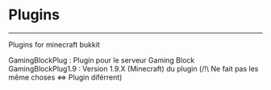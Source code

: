 # Plugins

---------------------------------------------

Plugins for minecraft bukkit

GamingBlockPlug : Plugin pour le serveur Gaming Block
GamingBlockPlug1.9 : Version 1.9.X (Minecraft) du plugin (/!\ Ne fait pas les même choses <=> Plugin diférrent)
